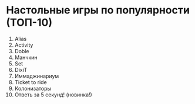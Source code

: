 # Настольные игры по популярности (ТОП-10)

1. Alias
2. Activity
3. Doble
4. Манчкин
5. Set
6. DixiT
7. Иммаджинариум
8. Ticket to ride
9. Колонизаторы
10. Ответь за 5 секунд! (новинка!)